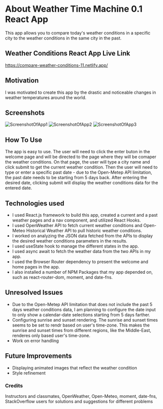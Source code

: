# About Weather Time Machine 0.1 React App

This app allows you to compare today's weather conditions in a specific city to the weather conditions in the same city in the past.

## Weather Conditions React App Live Link

https://compare-weather-conditions-11.netlify.app/

## Motivation

I was motivated to create this app by the drastic and noticeable changes in weather temperatures around the world.

## Screenshots

![ScreenshotOfApp1](https://user-images.githubusercontent.com/121985979/236693361-19bf1b11-69d5-4597-b5de-2774092adab1.png)
![ScreenshotOfApp2](https://user-images.githubusercontent.com/121985979/233684042-b0a5ba14-30d2-49c3-9775-296c682659ff.png)
![ScreenshotOfApp3](https://user-images.githubusercontent.com/121985979/233697544-7e81c450-58e3-4891-a269-7e3896acb552.png)

## How To Use

The app is easy to use. The user will need to click the enter buton in the welcome page and will be directed to the page where they will be comaper the weather conditions. On that page, the user will type a city name and click submit to get the current weather condition. Then the user will need to type or enter a specific past date - due to the Open-Metep API limitation, the past date needs to be starting from 5 days back.  After entering the desired date, clicking submit will display the weather conditions data for the entered date.

## Technologies used

- I used React.js framework to build this app, created a current and a past weather pages and a nav component, and utilized React Hooks.
- I used OpenWeather API to fetch current weather conditions and Open-Meteo Historical Weather API to pull historic weather conditions.
- I worked on analyzing the JSON data fetched from the APIs to display the desired weather conditions parameters in the results.
- I used useState hook to manage the different states in the app.
- I used async await to fetch the weather data from the two APIs in my app.
- I used the Browser Router dependency to present the welcome and home pages in the app.
- I also installed a number of NPM Packages that my app depended on, such as react-router-dom, moment, and date-fns.


## Unresolved Issues

- Due to the Open-Metep API limitation that does not include the past 5 days weather conditions data, I am planning to configure the date input to only show a calendar-date selections starting from 5 days farther. 
- Configuring sunrise and sunset rendering. The sunrise and sunset times seems to be set to rendr based on user's time-zone. This makes the sunrise and sunset times from different regions, like the Middle-East, renderes only based user's time-zone.
- Work on error handling

## Future Improvements

- Displaying animated images that reflect the weather condition
- Style refinement

### Credits

Instructors and classmates, OpenWeather, Open-Meteo, moment, date-fns, StackOverflow users for solutions and suggestions for different problems
